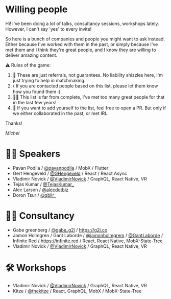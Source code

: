 # Willing people

Hi! I've been doing a lot of talks, consultancy sessions, workshops lately.
However, I can't say 'yes' to every invite!

So here is a bunch of companies and people you might want to ask instead. Either because I've worked with them in the past, or simply because I've met them and I think they're great people, and I know they are willing to deliver amazing content.

:warning: Rules of the game:

1. 💑 These are just referrals, not guarantees. No liability shizzles here, I'm just trying to help in matchmaking.
2. 📞 If you are contacted people based on this list, please let them know how you found them :).
3. 🤷‍♂️ This list is far from complete, I've met too many great people for that in the last few years!
4. 📝 If you want to add yourself to the list, feel free to open a PR. But only if we either collaborated in the past, or met IRL.

Thanks!

_Michel_

# 👩‍🎓 Speakers

- Pavan Podila / [@pavanpodila](https://twitter.com/pavanpodila) / MobX / Flutter
- Gert Hengeveld / [@GHengeveld](https://twitter.com/GHengeveld) / React / React Async
- Vladimir Novick / [@VladimirNovick](https://twitter.com/VladimirNovick) / GraphQL, React Native, VR
- Tejas Kumar / [@TejasKumar\_](https://twitter.com/TejasKumar_)
- Alec Larson / [@alecdotbiz](https://twitter.com/alecdotbiz)
- Doron Tsur / [@qbllr\_](https://twitter.com/qbllr_)

# 👨‍💼 Consultancy

- Gabe greenberg / [@gabe_g2i](https://twitter.com/gabe_g2i) / https://g2i.co
- Jamon Holmgren / Gant Laborde / [@jamonholmgrem](https://twitter.com/jamonholmgrem) / [@GantLaborde](https://twitter.com/GantLaborde) / Infinite Red / https://infinite.red / React, React Native, MobX-State-Tree
- Vladimir Novick / [@VladimirNovick](https://twitter.com/VladimirNovick) / GraphQL, React Native, VR

# 🛠 Workshops

- Vladimir Novick / [@VladimirNovick](https://twitter.com/VladimirNovick) / GraphQL, React Native, VR
- Kitze / [@thekitze](https://twitter.com/thekitze) / React, GraphQL, MobX / MobX-State-Tree
